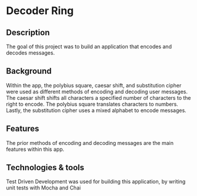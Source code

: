 # Decoder Ring

## Description
The goal of this project was to build an application that encodes and decodes messages. 

## Background
Within the app, the polybius square, caesar shift, and substitution cipher were used as different methods of encoding and decoding user messages. The caesar shift shifts all characters a specified number of characters to the right to encode. The polybius square translates characters to numbers. Lastly, the substitution cipher uses a mixed alphabet to encode messages. 

## Features

The prior methods of encoding and decoding messages are the main features within this app. 

## Technologies & tools

Test Driven Development was used for building this application, by writing unit tests with Mocha and Chai